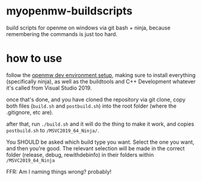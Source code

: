 # myopenmw-buildscripts
build scripts for openme on windows via git bash + ninja, because remembering the commands is just too hard.


# how to use
follow the [openmw dev environment setup](https://gitlab.com/OpenMW/openmw/-/wikis/development/development_environment_setup/Windows-(MSVC-2017-and-MSVC-2019)), making sure to install everything (specifically ninja), as well as the buildtools and C++ Development whatever it's called from Visual Studio 2019.

once that's done, and you have cloned the repository via git clone, copy both files (`build.sh` and `postbuild.sh`) into the root folder (where the .gitignore, etc are).

after that, run `./build.sh` and it will do the thing to make it work, and copies `postbuild.sh` to `/MSVC2019_64_Ninja/`.

You SHOULD be asked which build type you want. Select the one you want, and then you're good. The relevant selection will be made in the correct folder (release, debug, rewithdebinfo) in their folders within `/MSVC2019_64_Ninja`


FFR: Am I naming things wrong? probably!
